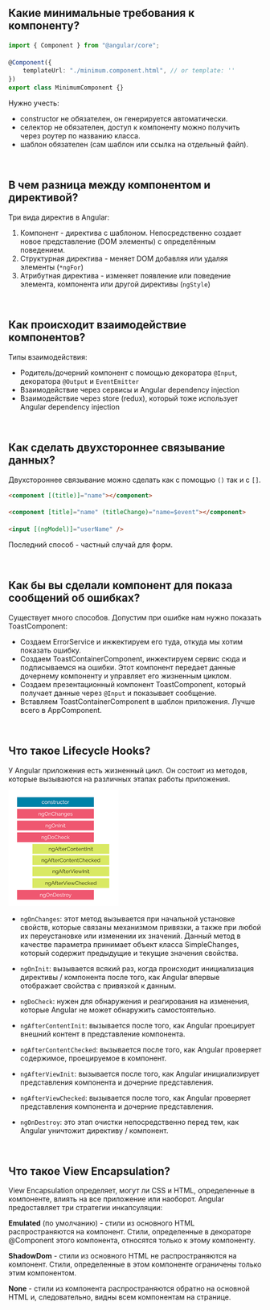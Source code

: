 ## <a name="definition"></a> Какие минимальные требования к компоненту?

```typescript
import { Component } from "@angular/core";

@Component({
	templateUrl: "./minimum.component.html", // or template: ''
})
export class MinimumComponent {}
```

Нужно учесть:

- constructor не обязателен, он генерируется автоматически.
- селектор не обязателен, доступ к компоненту можно получить через роутер по названию класса.
- шаблон обязателен (сам шаблон или ссылка на отдельный файл).

<br/>

## <a name="difference"></a> В чем разница между компонентом и директивой?

Три вида директив в Angular:

1. Компонент - директива с шаблоном. Непосредственно создает новое представление (DOM элементы) с определённым поведением.
2. Структурная директива - меняет DOM добавляя или удаляя элементы (`*ngFor`)
3. Атрибутная директива - изменяет появление или поведение элемента, компонента или другой директивы (`ngStyle`)

<br/>

## <a name="communication"></a> Как происходит взаимодействие компонентов?

Типы взаимодействия:

- Родитель/дочерний компонент с помощью декоратора `@Input`, декоратора `@Output` и `EventEmitter`
- Взаимодействие через сервисы и Angular dependency injection
- Взаимодействие через store (redux), который тоже использует Angular dependency injection

<br/>

## <a name="two-way"></a> Как сделать двухстороннее связывание данных?

Двухстороннее связывание можно сделать как с помощью `()` так и с `[]`.

```html
<component [(title)]="name"></component>

<component [title]="name" (titleChange)="name=$event"></component>

<input [(ngModel)]="userName" />
```

Последний способ - частный случай для форм.

<br/>

## <a name="errors"></a> Как бы вы сделали компонент для показа сообщений об ошибках?

Существует много способов. Допустим при ошибке нам нужно показать ToastComponent:

- Создаем ErrorService и инжектируем его туда, откуда мы хотим показать ошибку.
- Создаем ToastContainerComponent, инжектируем сервис сюда и подписываемся на ошибки. Этот компонент передает данные дочернему компоненту и управляет его жизненным циклом.
- Создаем презентационный компонент ToastComponent, который получает данные через `@Input` и показывает сообщение.
- Вставляем ToastContainerComponent в шаблон приложения. Лучше всего в AppComponent.

<br/>

## <a name="hooks"></a>Что такое Lifecycle Hooks?

У Angular приложения есть жизненный цикл. Он состоит из методов, которые вызываются на различных этапах работы приложения.

![lifecycle hooks](/images/lifecycle.png)

- `ngOnChanges`: этот метод вызывается при начальной установке свойств, которые связаны механизмом привязки, а также при любой их переустановке или изменении их значений. Данный метод в качестве параметра принимает объект класса SimpleChanges, который содержит предыдущие и текущие значения свойства.

- `ngOnInit`: вызывается всякий раз, когда происходит инициализация директивы / компонента после того, как Angular впервые отображает свойства с привязкой к данным.

- `ngDoCheck`: нужен для обнаружения и реагирования на изменения, которые Angular не может обнаружить самостоятельно.

- `ngAfterContentInit`: вызывается после того, как Angular проецирует внешний контент в представление компонента.

- `ngAfterContentChecked`: вызывается после того, как Angular проверяет содержимое, проецируемое в компонент.

- `ngAfterViewInit`: вызывается после того, как Angular инициализирует представления компонента и дочерние представления.

- `ngAfterViewChecked`: вызывается после того, как Angular проверяет представления компонента и дочерние представления.

- `ngOnDestroy`: это этап очистки непосредственно перед тем, как Angular уничтожит директиву / компонент.

<br/>

## <a name="encapsulation"></a>Что такое View Encapsulation?

View Encapsulation определяет, могут ли CSS и HTML, определенные в компоненте, влиять на все приложение или наоборот. Angular предоставляет три стратегии инкапсуляции:

**Emulated** (по умолчанию) - стили из основного HTML распространяются на компонент. Стили, определенные в декораторе @Component этого компонента, относятся только к этому компоненту.

**ShadowDom** - стили из основного HTML не распространяются на компонент. Стили, определенные в этом
компоненте ограничены только этим компонентом.

**None** - стили из компонента распространяются обратно на основной HTML и, следовательно, видны всем компонентам на странице.

